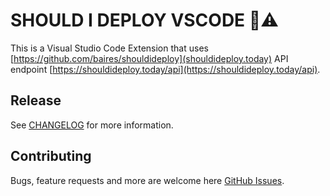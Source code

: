 # SHOULD I DEPLOY VSCODE 🍻⚠️

This is a Visual Studio Code Extension that uses [https://github.com/baires/shouldideploy](shouldideploy.today) API endpoint [https://shouldideploy.today/api](https://shouldideploy.today/api).

## Release

See [CHANGELOG](CHANGELOG.md) for more information.

## Contributing

Bugs, feature requests and more are welcome here [GitHub Issues](https://github.com/gpalomar/shouldideploy-vscode/issues).

